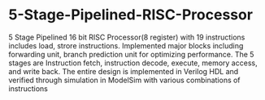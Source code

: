 # 5-Stage-Pipelined-RISC-Processor
5 Stage Pipelined 16 bit RISC Processor(8 register) with 19 instructions includes load, strore instructions. Implemented major blocks including forwarding unit, branch prediction unit for optimizing performance. The 5 stages are Instruction fetch, instruction decode, execute, memory access, and write back. The entire design is implemented in Verilog HDL and verified through simulation in ModelSim with various combinations of instructions 
